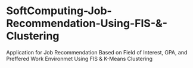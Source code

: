 # SoftComputing-Job-Recommendation-Using-FIS-&-Clustering
Application for Job Recommendation Based on Field of Interest, GPA, and Preffered Work Environmet Using FIS & K-Means Clustering 
